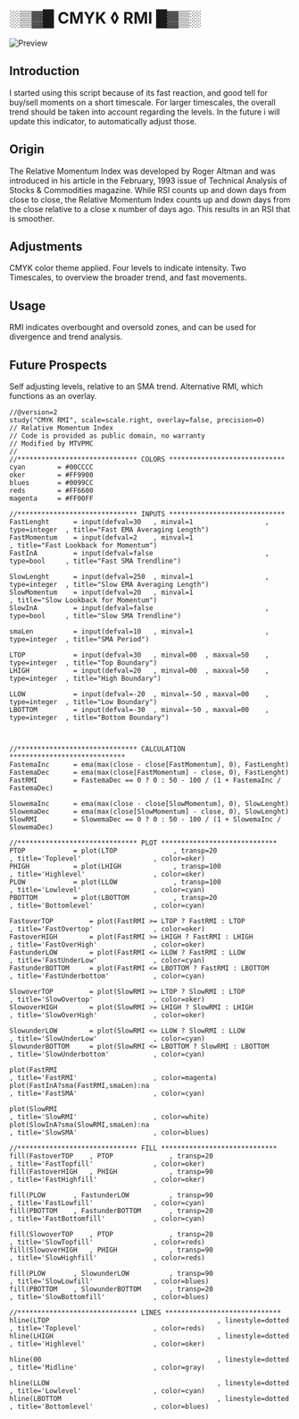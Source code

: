 # ░▒▓█ CMYK ◊ RMI █▓▒░
![Preview](https://s3.tradingview.com/u/uXW9ej8i_mid.png)

## Introduction 
I started using this script because of its fast reaction, and good tell for buy/sell moments on a short timescale. 
For larger timescales, the overall trend should be taken into account regarding the levels. 
In the future i will update this indicator, to automatically adjust those. 

## Origin 
The Relative Momentum Index was developed by Roger Altman and was introduced in his article in the February, 1993 issue of Technical Analysis of Stocks & Commodities magazine. 
While RSI counts up and down days from close to close, the Relative Momentum Index counts up and down days from the close relative to a close x number of days ago. 
This results in an RSI that is smoother. 

## Adjustments 
CMYK color theme applied. 
Four levels to indicate intensity. 
Two Timescales, to overview the broader trend, and fast movements. 

## Usage 
RMI indicates overbought and oversold zones, and can be used for divergence and trend analysis. 

## Future Prospects 
Self adjusting levels, relative to an SMA trend. 
Alternative RMI, which functions as an overlay. 


```
//@version=2
study("CMYK RMI", scale=scale.right, overlay=false, precision=0)
// Relative Momentum Index
// Code is provided as public domain, no warranty
// Modified by MTVPMC
//
//****************************** COLORS *****************************
cyan        = #00CCCC
oker        = #FF9900
blues       = #0099CC
reds        = #FF6600
magenta     = #FF00FF

//****************************** INPUTS *****************************
FastLenght      = input(defval=30   , minval=1                  , type=integer  , title="Fast EMA Averaging Length")
FastMomentum    = input(defval=2    , minval=1                                  , title="Fast Lookback for Momentum")
FastInA         = input(defval=false                            , type=bool     , title="Fast SMA Trendline")

SlowLenght      = input(defval=250  , minval=1                  , type=integer  , title="Slow EMA Averaging Length")
SlowMomentum    = input(defval=20   , minval=1                                  , title="Slow Lookback for Momentum")
SlowInA         = input(defval=false                            , type=bool     , title="Slow SMA Trendline")

smaLen          = input(defval=10   , minval=1                  , type=integer  , title="SMA Period")

LTOP            = input(defval=30   , minval=00  , maxval=50    , type=integer  , title="Top Boundary")
LHIGH           = input(defval=20   , minval=00  , maxval=50    , type=integer  , title="High Boundary")

LLOW            = input(defval=-20  , minval=-50 , maxval=00    , type=integer  , title="Low Boundary")
LBOTTOM         = input(defval=-30  , minval=-50 , maxval=00    , type=integer  , title="Bottom Boundary")



//****************************** CALCULATION *****************************
FastemaInc      = ema(max(close - close[FastMomentum], 0), FastLenght)
FastemaDec      = ema(max(close[FastMomentum] - close, 0), FastLenght)
FastRMI         = FastemaDec == 0 ? 0 : 50 - 100 / (1 + FastemaInc / FastemaDec)

SlowemaInc      = ema(max(close - close[SlowMomentum], 0), SlowLenght)
SlowemaDec      = ema(max(close[SlowMomentum] - close, 0), SlowLenght)
SlowRMI         = SlowemaDec == 0 ? 0 : 50 - 100 / (1 + SlowemaInc / SlowemaDec)

//****************************** PLOT *****************************
PTOP            = plot(LTOP              , transp=20                            , title='Toplevel'                  , color=oker)
PHIGH           = plot(LHIGH             , transp=100                           , title='Highlevel'                 , color=oker)
PLOW            = plot(LLOW              , transp=100                           , title='Lowlevel'                  , color=cyan)
PBOTTOM         = plot(LBOTTOM           , transp=20                            , title='Bottomlevel'               , color=cyan)

FastoverTOP         = plot(FastRMI >= LTOP ? FastRMI : LTOP                     , title='FastOvertop'               , color=oker)
FastoverHIGH        = plot(FastRMI >= LHIGH ? FastRMI : LHIGH                   , title='FastOverHigh'              , color=oker)
FastunderLOW        = plot(FastRMI <= LLOW ? FastRMI : LLOW                     , title='FastUnderLow'              , color=cyan)
FastunderBOTTOM     = plot(FastRMI <= LBOTTOM ? FastRMI : LBOTTOM               , title='FastUnderbottom'           , color=cyan)

SlowoverTOP         = plot(SlowRMI >= LTOP ? SlowRMI : LTOP                     , title='SlowOvertop'               , color=oker)
SlowoverHIGH        = plot(SlowRMI >= LHIGH ? SlowRMI : LHIGH                   , title='SlowOverHigh'              , color=oker)

SlowunderLOW        = plot(SlowRMI <= LLOW ? SlowRMI : LLOW                     , title='SlowUnderLow'              , color=cyan)
SlowunderBOTTOM     = plot(SlowRMI <= LBOTTOM ? SlowRMI : LBOTTOM               , title='SlowUnderbottom'           , color=cyan)

plot(FastRMI                                                                    , title='FastRMI'                   , color=magenta)
plot(FastInA?sma(FastRMI,smaLen):na                                             , title='FastSMA'                   , color=cyan)

plot(SlowRMI                                                                    , title='SlowRMI'                   , color=white)
plot(SlowInA?sma(SlowRMI,smaLen):na                                             , title='SlowSMA'                   , color=blues)

//****************************** FILL *****************************
fill(FastoverTOP    , PTOP              , transp=20                             , title='FastTopfill'               , color=oker)
fill(FastoverHIGH   , PHIGH             , transp=90                             , title='FastHighfill'              , color=oker)

fill(PLOW       , FastunderLOW          , transp=90                             , title='FastLowfill'               , color=cyan)
fill(PBOTTOM    , FastunderBOTTOM       , transp=20                             , title='FastBottomfill'            , color=cyan)

fill(SlowoverTOP    , PTOP              , transp=20                             , title='SlowTopfill'               , color=reds)
fill(SlowoverHIGH   , PHIGH             , transp=90                             , title='SlowHighfill'              , color=reds)

fill(PLOW       , SlowunderLOW          , transp=90                             , title='SlowLowfill'               , color=blues)
fill(PBOTTOM    , SlowunderBOTTOM       , transp=20                             , title='SlowBottomfill'            , color=blues)

//****************************** LINES *****************************
hline(LTOP                                          , linestyle=dotted          , title='Toplevel'                  , color=reds)
hline(LHIGH                                         , linestyle=dotted          , title='Highlevel'                 , color=oker)

hline(00                                            , linestyle=dotted          , title='Midline'                   , color=gray)

hline(LLOW                                          , linestyle=dotted          , title='Lowlevel'                  , color=cyan)
hline(LBOTTOM                                       , linestyle=dotted          , title='Bottomlevel'               , color=blues)
```
